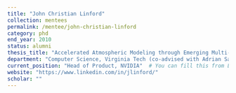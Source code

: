 ```yaml
---
title: "John Christian Linford"
collection: mentees
permalink: /mentee/john-christian-linford
category: phd
end_year: 2010
status: alumni
thesis_title: "Accelerated Atmospheric Modeling through Emerging Multi-Core Technologies"
department: "Computer Science, Virginia Tech (co-advised with Adrian Sandu)"
current_position: "Head of Product, NVIDIA"  # You can fill this from LinkedIn
website: "https://www.linkedin.com/in/jlinford/"
scholar: ""
---
```

